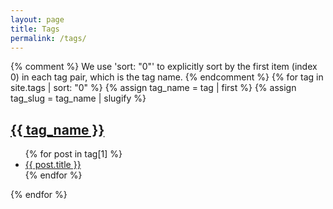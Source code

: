 ```yaml
---
layout: page
title: Tags
permalink: /tags/
---
```


{% comment %}
    We use 'sort: "0"' to explicitly sort by the first item (index 0) 
    in each tag pair, which is the tag name.
{% endcomment %}
{% for tag in site.tags | sort: "0" %}
  {% assign tag_name = tag | first %}
  {% assign tag_slug = tag_name | slugify %}

  <h2 id="{{ tag_slug }}"><a href="#{{ tag_slug }}">{{ tag_name }}</a></h2>
  <ul>
    {% for post in tag[1] %}
      <li><a href="{{ site.baseurl }}{{ post.url }}">{{ post.title }}</a></li>
    {% endfor %}
  </ul>
{% endfor %}
